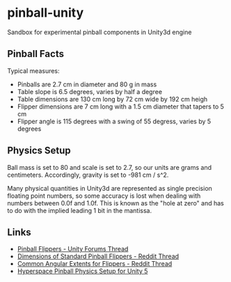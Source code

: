# pinball-unity

Sandbox for experimental pinball components in Unity3d engine

## Pinball Facts

Typical measures:

* Pinballs are 2.7 cm in diameter and 80 g in mass
* Table slope is 6.5 degrees, varies by half a degree
* Table dimensions are 130 cm long by 72 cm wide by 192 cm heigh
* Flipper dimensions are 7 cm long with a 1.5 cm diameter that tapers to 5 cm
* Flipper angle is 115 degrees with a swing of 55 degress, varies by 5 degrees

## Physics Setup

Ball mass is set to 80 and scale is set to 2.7, so our units are grams and centimeters. Accordingly, gravity is set to -981 cm / s^2.

Many physical quantities in Unity3d are represented as single precision floating point numbers, so some accuracy is lost when dealing with numbers between 0.0f and 1.0f. This is known as the "hole at zero" and has to do with the implied leading 1 bit in the mantissa.

## Links

* [Pinball Flippers - Unity Forums Thread](https://forum.unity.com/threads/pinball-flippers-swatting-objects-using-physics.220281/)
* [Dimensions of Standard Pinball Flippers - Reddit Thread](https://www.reddit.com/r/pinball/comments/3j1c5x/dimensions_of_standard_pinball_flippers/)
* [Common Angular Extents for Flippers - Reddit Thread](https://www.reddit.com/r/pinball/comments/3jc29f/what_are_the_most_common_angular_extents_used_for/)
* [Hyperspace Pinball Physics Setup for Unity 5](http://www.gamieon.com/devblog/post/4/my-unity-5-pinball-physics-setup)
